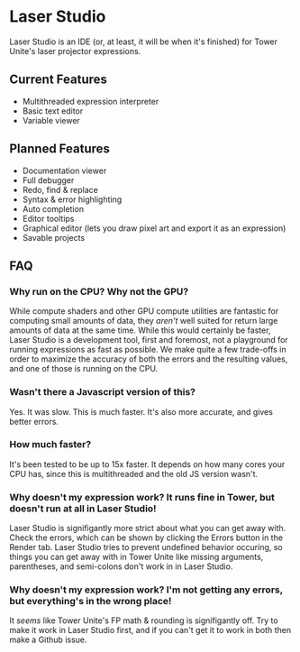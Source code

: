 # Laser Studio

Laser Studio is an IDE (or, at least, it will be when it's finished) for Tower Unite's laser projector expressions.

## Current Features

- Multithreaded expression interpreter
- Basic text editor
- Variable viewer

## Planned Features

- Documentation viewer
- Full debugger
- Redo, find & replace
- Syntax & error highlighting
- Auto completion
- Editor tooltips
- Graphical editor (lets you draw pixel art and export it as an expression)
- Savable projects

## FAQ
### Why run on the CPU? Why not the GPU?
While compute shaders and other GPU compute utilities are fantastic for computing small amounts of data, they *aren't* well suited for return large amounts of data at the same time.
While this would certainly be faster, Laser Studio is a development tool, first and foremost, not a playground for running expressions as fast as possible.
We make quite a few trade-offs in order to maximize the accuracy of both the errors and the resulting values, and one of those is running on the CPU.

### Wasn't there a Javascript version of this?
Yes. It was slow. This is much faster. It's also more accurate, and gives better errors.

### How much faster?
It's been tested to be up to 15x faster. It depends on how many cores your CPU has, since this is multithreaded and the old JS version wasn't.

### Why doesn't my expression work? It runs fine in Tower, but doesn't run at all in Laser Studio!
Laser Studio is signifigantly more strict about what you can get away with. Check the errors, which can be shown by clicking the Errors button in the Render tab.
Laser Studio tries to prevent undefined behavior occuring, so things you can get away with in Tower Unite like missing arguments, parentheses, and semi-colons don't work in in Laser Studio.

### Why doesn't my expression work? I'm not getting any errors, but everything's in the wrong place!
It *seems* like Tower Unite's FP math & rounding is signifigantly off. Try to make it work in Laser Studio first, and if you can't get it to work in both then make a Github issue.
